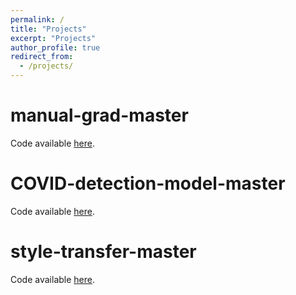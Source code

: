 ```yaml
---
permalink: /
title: "Projects"
excerpt: "Projects"
author_profile: true
redirect_from: 
  - /projects/
---
```


# manual-grad-master
Code available [here](https://github.com/jackychen651/manual-grad-master).

# COVID-detection-model-master
Code available [here](https://github.com/jackychen651/COVID-detection-model-master).

# style-transfer-master
Code available [here](https://github.com/jackychen651/style-transfer-master).